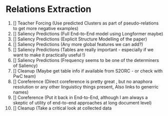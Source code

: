 Relations Extraction
====================

1. [] Teacher Forcing (Use predicted Clusters as part of pseudo-relations to get more negative examples)
2. [] Saliency Predictions (Full End-to-End model using Longformer maybe)
3. [] Saliency Predictions (Explicit Structure Modelling of the paper)
4. [] Saliency Predictions (Any more global features we can add?)
5. [] Saliency Predictions (Tables are really important - especially if we want to make it practically useful !)
5. [] Saliency Predictions (Frequency seems to be one of the determiners of Saliency)
6. [] Cleanup (Maybe get table info if available from S2ORC - or check with PwC team)
7. [] Coreference (Direct coreference is pretty great , but no anaphora resolution or any other linguisticy things present, Also links to generric names)
8. [] Coreference (Put it back in End-to-End, although I am always a skeptic of utility of end-to-end approaches at long document level)
9. [] Cleanup (Take a critical look at collected data

